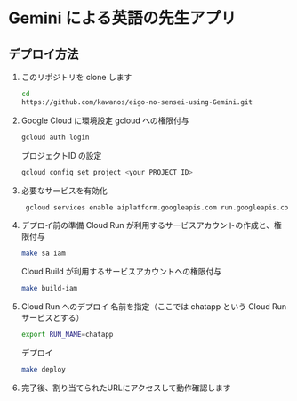 # Gemini による英語の先生アプリ

## デプロイ方法

1. このリポジトリを clone します
   ```bash
   cd
   https://github.com/kawanos/eigo-no-sensei-using-Gemini.git
   ```

2. Google Cloud に環境設定
   gcloud への権限付与
   ```bash
   gcloud auth login
   ```
   プロジェクトID の設定
   ```bash
   gcloud config set project <your PROJECT ID>
   ```

3. 必要なサービスを有効化
   ```bash
    gcloud services enable aiplatform.googleapis.com run.googleapis.com
   ```

4. デプロイ前の準備
   Cloud Run が利用するサービスアカウントの作成と、権限付与
   ```bash
   make sa iam
   ```

   Cloud Build が利用するサービスアカウントへの権限付与
   ```bash
   make build-iam
   ```

5. Cloud Run へのデプロイ
   名前を指定（ここでは chatapp という Cloud Run サービスとする）
   ```bash
   export RUN_NAME=chatapp
   ```

   デプロイ
   ```bash
   make deploy
   ```


6. 完了後、割り当てられたURLにアクセスして動作確認します
